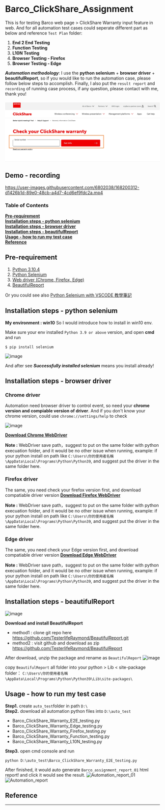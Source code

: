 # Barco_ClickShare_Assignment
This is for testing Barco web page > ClickShare Warranty input feature in web. And for all automation test cases could seperate different part as below and reference `Test Plan` folder:
1. **End 2 End Testing**
2. **Function Testing**
3. **L10N Testing**
4. **Browser Testing - Firefox**
5. **Browser Testing - Edge**

***Automation methodology***:
I use the **python selenium** + **browser driver** + **beautifulReport**, so if you would like to run the automation case, please follow below steps to accomplish. Finally, I also put the `result report` and `recording` of running case process, if any question, please contact with me, thank you!

<h4 align="center">
  <img alt="Barco fature scope" src="Barco_feature.jpg">
</h4>

## Demo - recording



https://user-images.githubusercontent.com/6802038/168200312-d1426b1d-89e0-48cb-a4d7-4cd6ef9fdc2a.mp4


### Table of Contents
**[Pre-requirement](#pre-requirement)**<br>
**[Installation steps - python selenium](#installation-steps---python-selenium)**<br>
**[Installation steps - browser driver](#installation-steps---browser-driver)**<br>
**[Installation steps - beautifulReport](#installation-steps---beautifulreport)**<br>
**[Usage - how to run my test case](#usage---how-to-run-my-test-case)**<br>
**[Reference](#reference)**<br>



## Pre-requirement
1. [Python 3.10.4](https://www.python.org/downloads/)
2. [Python Selenium](https://selenium-python.readthedocs.io/installation.html)
3. [Web driver (Chrome, Firefox, Edge)](https://selenium-python.readthedocs.io/installation.html#drivers)
4. [BeautifulReport](https://github.com/TesterlifeRaymond/BeautifulReport)

Or you could see also [Python Selenium with VSCODE 教學筆記](https://hackmd.io/@FortesHuang/S1V6jrvet)
## Installation steps - python selenium
**My environment : win10**
So I would introduce how to install in win10 env.

Make sure your env installed `Python 3.9 or above` version, and open **cmd** and run
```
$ pip install selenium
```
    

![image](https://user-images.githubusercontent.com/6802038/168201379-9374506c-3c07-4753-845a-6a847b5dd347.png)

And after see ***Successfully installed selenium*** means you install already!

## Installation steps - browser driver
### Chrome driver ###
Automation need browser driver to control event, so need your **chrome version and compiable version of driver**. And if you don't know your chrome version, could use `chrome://settings/help` to check

![image](https://user-images.githubusercontent.com/6802038/168203716-814ca055-32d8-4efc-953a-bfb44a2097f1.png)


[**Download Chrome WebDriver**](https://chromedriver.chromium.org/downloads)


**Note :** WebDriver save path，suggest to put on the same folder with python execuation folder, and it would be no other issue when running, example: if your python install on path like `C:\Users\你的使用者名稱\AppData\Local\Programs\Python\Python39`, and suggest put the driver in the same folder here.


### Firefox driver ###
The same, you need check your firefox version first, and download compatiable driver version
[**Download Firefox WebDriver**](https://github.com/mozilla/geckodriver/releases)


**Note :** WebDriver save path，suggest to put on the same folder with python execuation folder, and it would be no other issue when running, example: if your python install on path like `C:\Users\你的使用者名稱\AppData\Local\Programs\Python\Python39`, and suggest put the driver in the same folder here.

### Edge driver ###
The same, you need check your Edge version first, and download compatiable driver version
[**Download Edge WebDriver**](https://developer.microsoft.com/en-us/microsoft-edge/tools/webdriver/)


**Note :** WebDriver save path，suggest to put on the same folder with python execuation folder, and it would be no other issue when running, example: if your python install on path like `C:\Users\你的使用者名稱\AppData\Local\Programs\Python\Python39`, and suggest put the driver in the same folder here.

## Installation steps - beautifulReport
![image](https://user-images.githubusercontent.com/6802038/168204995-09f9818c-4e3e-49d3-9b5c-cf7a2ea27b87.png)

**Download and install BeautifulReport**
  - method1 : clone git repo here https://github.com/TesterlifeRaymond/BeautifulReport.git
  - method2 : visit github and download as zip https://github.com/TesterlifeRaymond/BeautifulReport

After download, unzip the package and rename as `BeautifulReport`
![image](https://user-images.githubusercontent.com/6802038/168205046-541da92f-8663-405c-8e6d-4bd8af7de5f5.png)

copy `BeautifulReport` all folder into your python > Lib < site-package folder：
`C:\Users\你的使用者名稱\AppData\Local\Programs\Python\Python39\Lib\site-packages\ `

## Usage - how to run my test case

**Step1.** create `auto_test`folder in path `D:\ `      
**Step2.** download all automation python files into `D:\auto_test`
  - Barco_ClickShare_Warranty_E2E_testing.py
  - Barco_ClickShare_Warranty_Edge_testing.py
  - Barco_ClickShare_Warranty_Firefox_testing.py
  - Barco_ClickShare_Warranty_Function_testing.py
  - Barco_ClickShare_Warranty_L10N_testing.py


**Step3.** open cmd console and run
```
python D:\auto_test\Barco_ClickShare_Warranty_E2E_testing.py
```
After finished, it would auto generate `Barco_assignment_report_01` html report! and click it would see the result.
![Automation_report_01](https://user-images.githubusercontent.com/6802038/168207798-4762bd70-e605-4be9-abb9-a52d2e4d0d27.jpg)
![Automation_report](https://user-images.githubusercontent.com/6802038/168207667-341f3561-3751-44c6-8c01-51b35706635b.jpg)



## Reference
---

